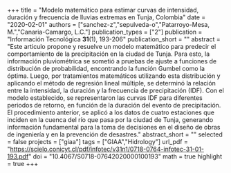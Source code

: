 +++
title = "Modelo matemático para estimar curvas de intensidad, duración y frecuencia de lluvias extremas en Tunja, Colombia"
date = "2020-02-01"
authors = ["sanchez-z","sepulveda-o","Patarroyo-Mesa, M.","Canaria-Camargo, L.C."]
publication_types = ["2"]
publication = "Información Tecnológica **31**(1), 193-206"
publication_short = ""
abstract = "Este articulo propone y resuelve un modelo matemático para predecir el comportamiento de la precipitación en la ciudad de Tunja. Para esto, la información pluviométrica se sometió a pruebas de ajuste a funciones de distribución de probabilidad, encontrando la función Gumbel como la óptima. Luego, por tratamientos matemáticos utilizando esta distribución y aplicando el método de regresión lineal múltiple, se determinó la relación entre la intensidad, la duración y la frecuencia de precipitación (IDF). Con el modelo establecido, se representaron las curvas IDF para diferentes periodos de retorno, en función de la duración del evento de precipitación. El procedimiento anterior, se aplicó a los datos de cuatro estaciones que inciden en la cuenca del río que pasa por la ciudad de Tunja, generando información fundamental para la toma de decisiones en el diseño de obras de ingeniería y en la prevención de desastres."
abstract_short = ""
selected = false
projects = ["giaa"]
tags = ["GIAA","Hidrology"]
url_pdf = "https://scielo.conicyt.cl/pdf/infotec/v31n1/0718-0764-infotec-31-01-193.pdf"
doi = "10.4067/S0718-07642020000100193"
math = true
highlight = true
+++
